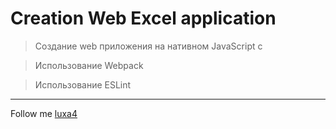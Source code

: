 # Creation Web Excel application

> Создание web приложения на нативном JavaScript с 

> Использование Webpack

> Использование ESLint

---
Follow me [luxa4](https://github.com/luxa4)
